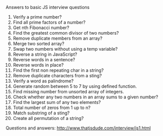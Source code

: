 Answers to basic JS interview questions

  1. Verify a prime number?
  2. Find all prime factors of a number?
  3. Get nth Fibonacci number?
  4. Find the greatest common divisor of two numbers?
  5. Remove duplicate members from an array?
  6. Merge two sorted array?
  7. Swap two numbers without using a temp variable?
  8. Reverse a string in JavaScript?
  9. Reverse words in a sentence?
  10. Reverse words in place?
  11. Find the first non repeating char in a string?
  12. Remove duplicate characters from a sting?
  13. Verify a word as palindrome?
  14. Generate random between 5 to 7 by using defined function.
  15. Find missing number from unsorted array of integers.
  16. Check whether any two numbers in an array sums to a given number?
  17. Find the largest sum of any two elements?
  18. Total number of zeros from 1 up to n?
  19. Match substring of a sting?
  20. Create all permutation of a string?

Questions and answers: http://www.thatjsdude.com/interview/js1.html

